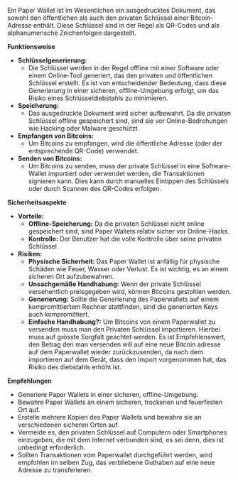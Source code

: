 Ein Paper Wallet ist im Wesentlichen ein ausgedrucktes Dokument, das sowohl den öffentlichen als auch den privaten Schlüssel einer Bitcoin-Adresse enthält. Diese Schlüssel sind in der Regel als QR-Codes und als alphanumerische Zeichenfolgen dargestellt.

**Funktionsweise**

- **Schlüsselgenerierung:**
    - Die Schlüssel werden in der Regel offline mit einer Software oder einem Online-Tool generiert, das den privaten und öffentlichen Schlüssel erstellt. Es ist von entscheidender Bedeutung, dass diese Generierung in einer sicheren, offline-Umgebung erfolgt, um das Risiko eines Schlüsseldiebstahls zu minimieren.
- **Speicherung:**
    - Das ausgedruckte Dokument wird sicher aufbewahrt. Da die privaten Schlüssel offline gespeichert sind, sind sie vor Online-Bedrohungen wie Hacking oder Malware geschützt.
- **Empfangen von Bitcoins:**
    - Um Bitcoins zu empfangen, wird die öffentliche Adresse (oder der entsprechende QR-Code) verwendet.
- **Senden von Bitcoins:**
    - Um Bitcoins zu senden, muss der private Schlüssel in eine Software-Wallet importiert oder verwendet werden, die Transaktionen signieren kann. Dies kann durch manuelles Eintippen des Schlüssels oder durch Scannen des QR-Codes erfolgen.

**Sicherheitsaspekte**

- **Vorteile:**
    - **Offline-Speicherung:** Da die privaten Schlüssel nicht online gespeichert sind, sind Paper Wallets relativ sicher vor Online-Hacks.
    - **Kontrolle:** Der Benutzer hat die volle Kontrolle über seine privaten Schlüssel.
- **Risiken:**
    - **Physische Sicherheit:** Das Paper Wallet ist anfällig für physische Schäden wie Feuer, Wasser oder Verlust. Es ist wichtig, es an einem sicheren Ort aufzubewahren.
    - **Unsachgemäße Handhabung:** Wenn der private Schlüssel versehentlich preisgegeben wird, können Bitcoins gestohlen werden.
    - **Generierung:** Sollte die Generierung des Paperwallets auf einem kompromittiertem Rechner stattfinden, sind die generierten Keys auch kompromittiert.
    - **Einfache Handhabung?:** Um Bitcoins von einem Paperwallet zu versenden muss man den Privaten Schlüssel importieren. Hierbei muss auf grösste Sorgfalt geachtet werden. Es ist Empfehlenswert, den Betrag den man versenden will auf eine neue Bitcoin adresse auf dem Paperwallet wieder zurückzusenden, da nach dem importieren auf dem Gerät, dass den Import vorgenommen hat, das Risiko des diebstahls erhöht ist.

**Empfehlungen**

- Generiere Paper Wallets in einer sicheren, offline-Umgebung.
- Bewahre Paper Wallets an einem sicheren, trockenen und feuerfesten Ort auf.
- Erstelle mehrere Kopien des Paper Wallets und bewahre sie an verschiedenen sicheren Orten auf.
- Vermeide es, den privaten Schlüssel auf Computern oder Smartphones einzugeben, die mit dem Internet verbunden sind, es sei denn, dies ist unbedingt erforderlich.
- Sollten Transaktionen vom Paperwallet durchgeführt werden, wird empfohlen im selben Zug, das verbliebene Guthaben auf eine neue Adresse zu transferieren.